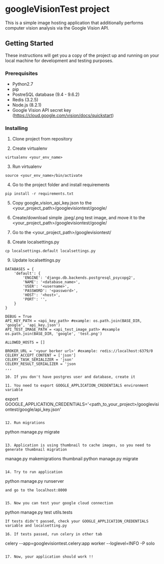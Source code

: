 # googleVisionTest project

This is a simple image hosting application that additionally performs computer vision analysis via the Google Vision API.

## Getting Started

These instructions will get you a copy of the project up and running on your local machine for development and testing purposes.

### Prerequisites

- Python2.7
- pip
- PostreSQL database (9.4 - 9.6.2)
- Redis (3.2.5)
- Node.js (8.2.1)
- Google Vision API secret key (https://cloud.google.com/vision/docs/quickstart)

### Installing

1. Clone project from repository

2. Create virtualenv
```
virtualenv <your_env_name>
```

3. Run virtualenv
```
source <your_env_name>/bin/activate
```

4. Go to the project folder and install requirements
```
pip install -r requirements.txt
```

5. Copy google_vision_api_key.json to the <your_project_path>/googlevisiontest/google/

6. Create/download simple .jpeg/.png test image, and move it to the <your_project_path>/googlevisiontest/google/

7. Go to the <your_project_path>/googlevisiontest/

8. Create localsettings.py
```
cp localsettings.default localsettings.py
```

9. Update localsettings.py
```
DATABASES = {
    'default': {
        'ENGINE': 'django.db.backends.postgresql_psycopg2',
        'NAME': '<database_name>',
        'USER': '<username>',
        'PASSWORD': '<password>',
        'HOST': '<host>',
        'PORT': '',
    }
}

DEBUG = True
API_KEY_PATH = <api_key_path> #example: os.path.join(BASE_DIR, 'google', 'api_key.json')
API_TEST_IMAGE_PATH = <api_test_image_path> #example os.path.join(BASE_DIR, 'google', 'test.png')

ALLOWED_HOSTS = []

BROKER_URL = '<your borker url>' #example: redis://localhost:6379/0
CELERY_ACCEPT_CONTENT = ['json']
CELERY_TASK_SERIALIZER = 'json'
CELERY_RESULT_SERIALIZER = 'json
,,,

10. If you don't have postgres user and database, create it

11. You need to export GOOGLE_APPLICATION_CREDENTIALS environment variable
```
export GOOGLE_APPLICATION_CREDENTIALS='<path_to_your_project>/googlevisiontest/google/api_key.json'
```

12. Run migrations
```
python manage.py migrate
```

13. Application is using thumbnail to cache images, so you need to generate thumbnail migration
```
manage.py makemigrations thumbnail
python manage.py migrate
```

14. Try to run application
```
python manage.py runserver
```
and go to the localhost:8000


15. Now you can test your google cloud connection
```
python manage.py test utils.tests
```
If tests didn't passed, check your GOOGLE_APPLICATION_CREDENTIALS variable and localsetting.py

16. If tests passed, run celery in other tab
```
celery --app=googlevisiontest.celery:app worker --loglevel=INFO -P solo
```

17. Now, your application should work !!
